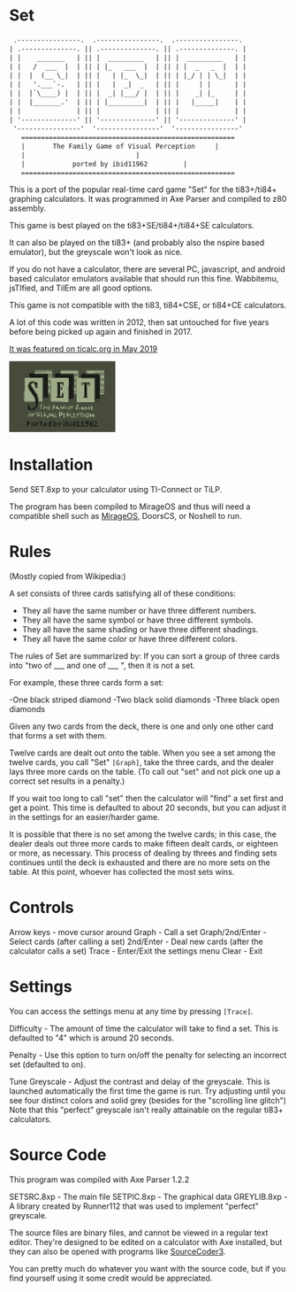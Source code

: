 # Set

```
 .----------------.  .----------------.  .----------------. 
| .--------------. || .--------------. || .--------------. |
| |    _______   | || |  _________   | || |  _________   | |
| |   /  ___  |  | || | |_   ___  |  | || | |  _   _  |  | |
| |  |  (__ \_|  | || |   | |_  \_|  | || | |_/ | | \_|  | |
| |   '.___`-.   | || |   |  _|  _   | || |     | |      | |
| |  |`\____) |  | || |  _| |___/ |  | || |    _| |_     | |
| |  |_______.'  | || | |_________|  | || |   |_____|    | |
| |              | || |              | || |              | |
| '--------------' || '--------------' || '--------------' |
 '----------------'  '----------------'  '----------------' 
   ======================================================
   |	   The Family Game of Visual Perception		|
   |							|
   |		    ported by ibid11962			|
   ======================================================
```

This is a port of the popular real-time card game "Set" for the ti83+/ti84+ graphing calculators. It was programmed in Axe Parser and compiled to z80 assembly.

This game is best played on the ti83+SE/ti84+/ti84+SE calculators.

It can also be played on the ti83+ (and probably also the nspire based emulator), but the greyscale won't look as nice.

If you do not have a calculator, there are several PC, javascript, and android based calculator emulators available that should run this fine. Wabbitemu, jsTIfied, and TilEm are all good options.

This game is not compatible with the ti83, ti84+CSE, or ti84+CE calculators.

A lot of this code was written in 2012, then sat untouched for five years before being picked up again and finished in 2017.

[It was featured on ticalc.org in May 2019](https://www.ticalc.org/archives/news/articles/14/149/149262.html)

![animated screenshot](/Screenshot.gif)


# Installation

Send SET.8xp to your calculator using TI-Connect or TiLP.

The program has been compiled to MirageOS and thus will need a compatible shell such as [MirageOS](https://www.ticalc.org/archives/files/fileinfo/139/13949.html), DoorsCS, or Noshell to run.


# Rules

(Mostly copied from Wikipedia:)

A set consists of three cards satisfying all of these conditions:

- They all have the same number or have three different numbers.
- They all have the same symbol or have three different symbols.
- They all have the same shading or have three different shadings.
- They all have the same color or have three different colors.

The rules of Set are summarized by: If you can sort a group of three cards into "two of ___ and one of ___ ", then it is not a set.

For example, these three cards form a set:

-One black striped diamond
-Two black solid diamonds
-Three black open diamonds

Given any two cards from the deck, there is one and only one other card that forms a set with them.

Twelve cards are dealt out onto the table. When you see a set among the twelve cards, you call "Set" `[Graph]`, take the three cards, and the dealer lays three more cards on the table. (To call out "set" and not pick one up a correct set results in a penalty.) 

If you wait too long to call "set" then the calculator will "find" a set first and get a point. This time is defaulted to about 20 seconds, but you can adjust it in the settings for an easier/harder game.

It is possible that there is no set among the twelve cards; in this case, the dealer deals out three more cards to make fifteen dealt cards, or eighteen or more, as necessary. This process of dealing by threes and finding sets continues until the deck is exhausted and there are no more sets on the table. At this point, whoever has collected the most sets wins.

# Controls

Arrow keys - move cursor around
Graph - Call a set
Graph/2nd/Enter - Select cards (after calling a set)
2nd/Enter - Deal new cards (after the calculator calls a set)
Trace - Enter/Exit the settings menu
Clear - Exit

# Settings

You can access the settings menu at any time by pressing `[Trace]`. 

Difficulty - The amount of time the calculator will take to find a set. This is defaulted to "4" which is around 20 seconds. 

Penalty - Use this option to turn on/off the penalty for selecting an incorrect set (defaulted to on).

Tune Greyscale - Adjust the contrast and delay of the greyscale. This is launched automatically the first time the game is run. Try adjusting until you see four distinct colors and solid grey (besides for the "scrolling line glitch") Note that this "perfect" greyscale isn't really attainable on the regular ti83+ calculators.


# Source Code

This program was compiled with Axe Parser 1.2.2

SETSRC.8xp - The main file
SETPIC.8xp - The graphical data
GREYLIB.8xp - A library created by Runner112 that was used to implement "perfect" greyscale.

The source files are binary files, and cannot be viewed in a regular text editor. They're designed to be edited on a calculator with Axe installed, but they can also be opened with programs like [SourceCoder3](https://www.cemetech.net/sc/).

You can pretty much do whatever you want with the source code, but if you find yourself using it some credit would be appreciated.
